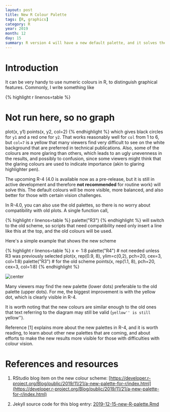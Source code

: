 ```yaml
---
layout: post
title: New R Colour Palette
tags: [R, graphics]
category: R
year: 2019
month: 12
day: 15
summary: R version 4 will have a new default palette, and it solves the problem of terrible default colours. A simple demonstration is given here.
---
```



# Introduction

It can be very handy to use numeric colours in R, to distinguish graphical
features.  Commonly, I write something like


{% highlight r linenos=table %}
# Not run here, so no graph
plot(x, y1)
points(x, y2, col=2)
{% endhighlight %}
which gives black circles for `y1` and a red one for `y2`.  That works
reasonably well for `col` from 1 to 6, but `col=7` is a yellow that many
viewers find very difficult to see on the white background that are preferred
in technical publications.  Also, some of the colours are more glaring than
others, which leads to an ugly unevenness in the results, and possibly to
confusion, since some viewers might think that the glaring colours are used to
indicate importance (akin to glaring highlighter pen).

The upcoming R-4 (4.0 is available now as a pre-release, but it is still in
active development and therefore **not recommended** for routine work) will
solve this. The default colours will be more visible, more balanced, and also
better for those with certain vision challenges.

In R-4.0, you can also use the old palettes, so there is no worry about
compatibility with old plots.  A single function call,

{% highlight r linenos=table %}
palette("R3")
{% endhighlight %}
will switch to the old scheme, so scripts that need compatibility need only
insert a line like this at the top, and the old colours will be used.



Here's a simple example that shows the new scheme

{% highlight r linenos=table %}
x <- 1:8
palette("R4") # not needed unless R3 was previously selected
plot(x, rep(0.9, 8), ylim=c(0,2), pch=20, cex=3, col=1:8)
palette("R3") # for the old scheme
points(x, rep(1.1, 8), pch=20, cex=3, col=1:8)
{% endhighlight %}

![center](http://dankelley.github.io/figs/2019-12-15-new-R-palette/unnamed-chunk-4-1.png)

Many viewers may find the new palette (lower dots) preferable to the old
palette (upper dots).  For me, the biggest improvement is with the yellow dot,
which is clearly visible in R-4.

It is worth noting that the new colours are similar enough to the old ones that
text referring to the diagram may still be valid (``yellow'' is still
``yellow'').

Reference [1] explains more about the new palettes in R-4, and it is worth reading,
to learn about other new palettes that are coming, and about efforts to make
the new results more visible for those with difficulties with colour vision.

# References and resources

1. RStudio blog item on the new colour scheme:
[https://developer.r-project.org/Blog/public/2019/11/21/a-new-palette-for-r/index.html](https://developer.r-project.org/Blog/public/2019/11/21/a-new-palette-for-r/index.html)

2. Jekyll source code for this blog entry: [2019-12-15-new-R-palette.Rmd](https://raw.github.com/dankelley/dankelley.github.io/master/assets/2019-12-15-new-R-palette.Rmd)

